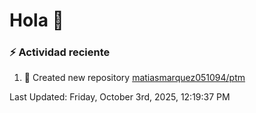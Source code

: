 # Hola 👋 

### :zap: Actividad reciente

<!--RECENT_ACTIVITY:start-->
1. 📔 Created new repository [matiasmarquez051094/ptm](https://github.com/matiasmarquez051094/ptm)<br>
<!--RECENT_ACTIVITY:end-->


<!--RECENT_ACTIVITY:last_update-->
Last Updated: Friday, October 3rd, 2025, 12:19:37 PM
<!--RECENT_ACTIVITY:last_update_end-->

